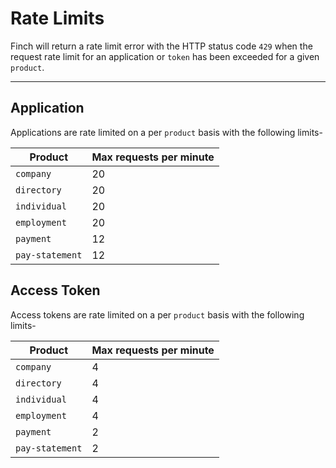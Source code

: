 # Rate Limits

Finch will return a rate limit error with the HTTP status code `429` when the request rate limit for an application or `token` has been exceeded for a given `product`.

*** 

## Application

Applications are rate limited on a per `product` basis with the following limits-

Product | Max requests per minute
-------|-------------
`company` | 20
`directory` | 20
`individual` | 20
`employment` | 20
`payment` | 12
`pay-statement` | 12

## Access Token

Access tokens are rate limited on a per `product` basis with the following limits-

Product | Max requests per minute
-------|-------------
`company` | 4
`directory` | 4
`individual` | 4
`employment` | 4
`payment` | 2
`pay-statement` | 2
